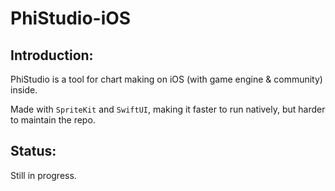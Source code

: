 # PhiStudio-iOS

## Introduction:

PhiStudio is a tool for chart making on iOS (with game engine & community) inside.

Made with `SpriteKit` and `SwiftUI`, making it faster to run natively, but harder to maintain the repo.

## Status:

Still in progress.
